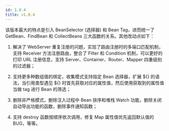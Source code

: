 ```yaml
---
id: 1.0.4
title: v1.0.4
---
```


该版本最大的特点是引入 BeanSelector (选择器) 和 Bean Tag，进而统一了 GetBean、FindBean 和 CollectBeans 三大函数的关系。其他改动点如下：

1. 解决了 WebServer 重复注册的问题，实现了路由注册时的多端口匹配机制，支持 Receiver 方法注册路由，整合了 Filter 和 Condition 机制，可以更好的打印 URL 注册信息，支持 Server、Container、Router、Mapper 四重级别的过滤器；

2. 支持更多种数组值的绑定，收集模式支持指定 Bean 选择器，扩展 ${} 的语法，当引用类型遇见 ${} 时首先获取对应的属性值，然后使用获取到的属性值当做 tag 进行 Bean 的筛选；

3. 删除非严格模式，删除注入过程中 Bean 排序和堆栈 Watch 功能，删除关闭自动导出功能的函数，删除事件通知函数；

4. 支持 destroy 函数按顺序依次调用，修复 Map 属性值优先返回默认值的 BUG，等等。